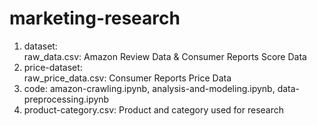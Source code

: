 # marketing-research
1. dataset:  
raw_data.csv: Amazon Review Data & Consumer Reports Score Data 
2. price-dataset:  
raw_price_data.csv: Consumer Reports Price Data  
3. code: amazon-crawling.ipynb, analysis-and-modeling.ipynb, data-preprocessing.ipynb  
4. product-category.csv: Product and category used for research
